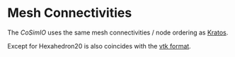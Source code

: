 # Mesh Connectivities

The _CoSimIO_ uses the same mesh connectivities / node ordering as [Kratos](https://github.com/KratosMultiphysics/Kratos/wiki/Mesh-node-ordering).

Except for Hexahedron20 is also coincides with the [vtk format](https://vtk.org/wp-content/uploads/2015/04/file-formats.pdf). 
